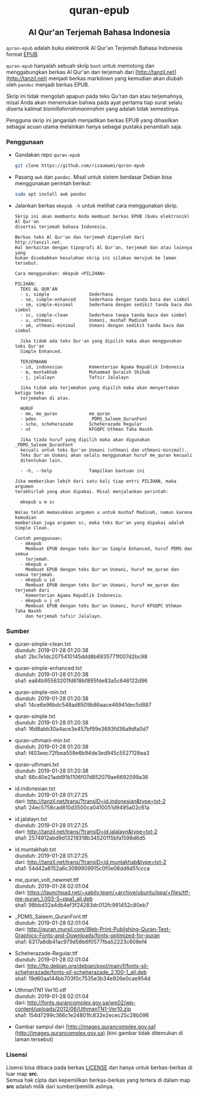 # <p align="center">quran-epub
## <p align="center">Al Qur'an Terjemah Bahasa Indonesia

`quran-epub` adalah buku elektronik Al Qur'an Terjemah Bahasa Indonesia format [EPUB](https://en.wikipedia.org/wiki/EPUB).

`quran-epub` hanyalah sebuah skrip `bash` untuk memotong dan menggabungkan berkas Al Qur'an dan terjemah dari [http://tanzil.net](http://tanzil.net) menjadi berkas markdown yang kemudian akan diubah oleh `pandoc` menjadi berkas EPUB.

Skrip ini tidak mengolah apapun pada teks Qu'ran dan atau terjemahnya, misal Anda akan menemukan bahwa pada ayat pertama tiap surat selalu diserta kalimat _bismillahirrahmanirrahim_ yang adalah tidak semestinya.

Pengguna skrip ini janganlah menjadikan berkas EPUB yang dihasilkan sebagai acuan utama melainkan hanya sebagai pustaka penambah saja.

### Penggunaan

- Gandakan repo `quran-epub`

  ```bash
  git clone https://github.com/rizaumami/quran-epub
  ```
- Pasang `awk` dan `pandoc`. Misal untuk sistem berdasar Debian bisa menggunakan perintah berikut:

  ```bash
  sudo apt install awk pandoc
  ```

- Jalankan berkas `mkepub -h` untuk melihat cara menggunakan skrip.

  ```
  Skrip ini akan membantu Anda membuat berkas EPUB (buku elektronik) Al Qur'an
  disertai terjemah bahasa Indonesia.

  Berkas teks Al Qur'an dan terjemah diperoleh dari http://tanzil.net.
  Hal berkaitan dengan tipografi Al Qur'an, terjemah dan atau lainnya yang
  bukan disebabkan kesalahan skrip ini silakan merujuk ke laman tersebut.

  Cara menggunakan: mkepub <PILIHAN>

  PILIHAN:
    TEKS AL QUR'AN
    - s, simple               Sederhana
    - se, simple-enhanced     Sederhana dengan tanda baca dan simbol
    - sm, simple-minimal      Sederhana dengan sedikit tanda baca dan simbol
    - sc, simple-clean        Sederhana tanpa tanda baca dan simbol
    - u, uthmani              Usmani, mushaf Madinah
    - um, uthmani-minimal     Usmani dengan sedikit tanda baca dan simbol

    Jika tidak ada teks Qur'an yang dipilih maka akan menggunakan teks Qur'an
    Simple Enhanced.

    TERJEMAHAN
    - id, indonesian          Kementerian Agama Republik Indonesia
    - m, muntakhab            Muhammad Quraish Shihab
    - j, jalalayn             Tafsir Jalalayn

    Jika tidak ada terjemahan yang dipilih maka akan menyertakan ketiga teks
    terjemahan di atas.

    HURUF
    - me, me_quran            me_quran
    - pdms                    _PDMS_Saleem_QuranFont
    - sche, scheherazade      Scheherazade Regular
    - ut                      KFGQPC Uthman Taha Naskh

    Jika tiada huruf yang dipilih maka akan digunakan _PDMS_Saleem_QuranFont
    kecuali untuk teks Qur'an Usmani (uthmani dan uthmani-minimal).
    Teks Qur'an Usmani akan selalu menggunakan huruf me_quran kecuali
    ditentukan lain.

    - -h, --help              Tampilkan bantuan ini

  Jika memberikan lebih dari satu kali tiap entri PILIHAN, maka argumen
  terakhirlah yang akan dipakai. Misal menjalankan perintah:

    mkepub u m sc

  Walau telah memasukkan argumen u untuk mushaf Madinah, namun karena kemudian
  memberikan juga argumen sc, maka teks Qur'an yang dipakai adalah Simple Clean.

  Contoh penggunaan:
    - mkepub
      Membuat EPUB dengan teks Qur'an Simple Enhanced, huruf PDMS dan semua
      terjemah.
    - mkepub u
      Membuat EPUB dengan teks Qur'an Usmani, huruf me_quran dan semua terjemah.
    - mkepub u id
      Membuat EPUB dengan teks Qur'an Usmani, huruf me_quran dan terjemah dari
      Kementerian Agama Republik Indonesia.
    - mkepub u j ut
      Membuat EPUB dengan teks Qur'an Usmani, huruf KFGQPC Uthman Taha Naskh
      dan terjemah tafsir Jalalayn.
  ```

### Sumber

- quran-simple-clean.txt \
  diunduh: 2019-01-28 01:20:38 \
  sha1: 2bc7e1dc2075410145ddd8b6935771f007d2bc98

- quran-simple-enhanced.txt \
  diunduh: 2019-01-28 01:20:38 \
  sha1: ea84b95563201fd618bf895fde83a5c646122d96

- quran-simple-min.txt \
  diunduh: 2019-01-28 01:20:38 \
  sha1: 14ce6e96bdc548ad8509b86aace46941dec5d887

- quran-simple.txt \
  diunduh: 2019-01-28 01:20:38 \
  sha1: 16d8abb30a4ace3e457bf99e3693fd36a9dfa0d7

- quran-uthmani-min.txt \
  diunduh: 2019-01-28 01:20:38 \
  sha1: f403eec72fbea559e6b94de3ed945c5527128ea3

- quran-uthmani.txt \
  diunduh: 2019-01-28 01:20:38 \
  sha1: 66c40e21add91b1106f07d852079ae6692099a36

- id.indonesian.txt \
  diunduh: 2019-01-28 01:27:25 \
  dari: http://tanzil.net/trans/?transID=id.indonesian&type=txt-2 \
  sha1: 24ec5758cad810d3500ca0410051d9495a02c61a

- id.jalalayn.txt \
  diunduh: 2019-01-28 01:27:25 \
  dari: http://tanzil.net/trans/?transID=id.jalalayn&type=txt-2 \
  sha1: 2574912abd9d13219318b34520115bfa1598d6d5

- id.muntakhab.txt \
  diunduh: 2019-01-28 01:27:25 \
  dari: http://tanzil.net/trans/?transID=id.muntakhab&type=txt-2 \
  sha1: 54d42a8152a6c3089909915c0f0e08dd6d51ccca

- me_quran_volt_newmet.ttf \
  diunduh: 2019-01-28 02:01:04 \
  dari: https://launchpad.net/~sabily.team/+archive/ubuntu/ppa/+files/ttf-me-quran_1.003-5~ppa1_all.deb \
  sha1: 98bbd32a4db4ef3f24283dc012fc991452c80eb7

- _PDMS_Saleem_QuranFont.ttf \
  diunduh: 2019-01-28 02:01:04 \
  dari: http://quran.mursil.com/Web-Print-Publishing-Quran-Text-Graphics-Fonts-and-Downloads/fonts-optimized-for-quran \
  sha1: 6317a8db41ac979d58b6f0577fba52223c608ef4

- Scheherazade-Regular.ttf \
  diunduh: 2019-01-28 02:01:04 \
  dari: http://ftp.debian.org/debian/pool/main/f/fonts-sil-scheherazade/fonts-sil-scheherazade_2.100-1_all.deb \
  sha1: 19d60aa144bb703f0c7535e3b34e926e0cae954d

- UthmanTN1 Ver10.otf \
  diunduh: 2019-01-28 02:01:04 \
  dari: http://fonts.qurancomplex.gov.sa/wp02/wp-content/uploads/2012/06/UthmanTN1-Ver10.zip \
  sha1: 154d7299c366c1e24801fc832e2ecec25c28b096

- Gambar sampul dari [http://images.qurancomplex.gov.sa](http://images.qurancomplex.gov.sa) (kini gambar tidak ditemukan di laman tersebut)

### Lisensi

Lisensi bisa dibaca pada berkas [LICENSE](./LICENSE) dan hanya untuk berkas-berkas di luar map **src**. \
Semua hak cipta dan kepemilikan berkas-berkas yang tertera di dalam map **src** adalah milik dari sumber/pemilik aslinya.
